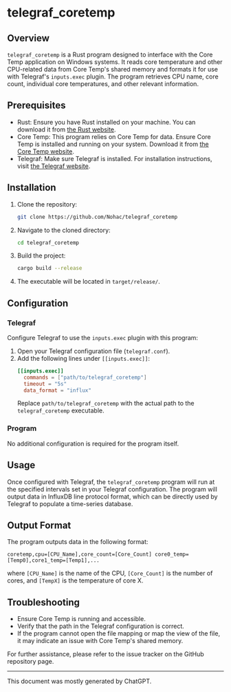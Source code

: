 # telegraf_coretemp

## Overview

`telegraf_coretemp` is a Rust program designed to interface with the Core Temp
application on Windows systems. It reads core temperature and other CPU-related
data from Core Temp's shared memory and formats it for use with Telegraf's
`inputs.exec` plugin. The program retrieves CPU name, core count, individual
core temperatures, and other relevant information.

## Prerequisites

- Rust: Ensure you have Rust installed on your machine. You can download it
  from [the Rust website](https://www.rust-lang.org/).
- Core Temp: This program relies on Core Temp for data. Ensure Core Temp is
  installed and running on your system. Download it from [the Core Temp
  website](https://www.alcpu.com/CoreTemp/).
- Telegraf: Make sure Telegraf is installed. For installation instructions,
  visit [the Telegraf
  website](https://www.influxdata.com/time-series-platform/telegraf/).

## Installation

1. Clone the repository:
   ```sh
   git clone https://github.com/Nohac/telegraf_coretemp
   ```
2. Navigate to the cloned directory:
   ```sh
   cd telegraf_coretemp
   ```
3. Build the project:
   ```sh
   cargo build --release
   ```
4. The executable will be located in `target/release/`.

## Configuration

### Telegraf

Configure Telegraf to use the `inputs.exec` plugin with this program:

1. Open your Telegraf configuration file (`telegraf.conf`).
2. Add the following lines under `[[inputs.exec]]`:
   ```toml
   [[inputs.exec]]
     commands = ["path/to/telegraf_coretemp"]
     timeout = "5s"
     data_format = "influx"
   ```
   Replace `path/to/telegraf_coretemp` with the actual path to the `telegraf_coretemp` executable.

### Program

No additional configuration is required for the program itself.

## Usage

Once configured with Telegraf, the `telegraf_coretemp` program will run at the
specified intervals set in your Telegraf configuration. The program will output
data in InfluxDB line protocol format, which can be directly used by Telegraf
to populate a time-series database.

## Output Format

The program outputs data in the following format:
```
coretemp,cpu=[CPU_Name],core_count=[Core_Count] core0_temp=[Temp0],core1_temp=[Temp1],...
```
where `[CPU_Name]` is the name of the CPU, `[Core_Count]` is the number of
cores, and `[TempX]` is the temperature of core X.

## Troubleshooting

- Ensure Core Temp is running and accessible.
- Verify that the path in the Telegraf configuration is correct.
- If the program cannot open the file mapping or map the view of the file, it
  may indicate an issue with Core Temp's shared memory.

For further assistance, please refer to the issue tracker on the GitHub
repository page.

---

This document was mostly generated by ChatGPT. 
